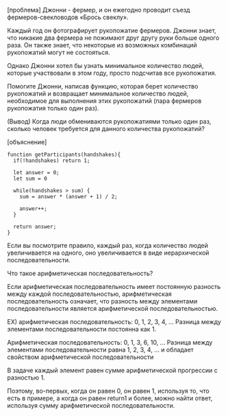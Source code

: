[проблема]
Джонни - фермер, и он ежегодно проводит съезд фермеров-свекловодов «Брось свеклу».

Каждый год он фотографирует рукопожатие фермеров. Джонни знает, что никакие два фермера не пожимают друг другу руки больше одного раза. Он также знает, что некоторые из возможных комбинаций рукопожатий могут не состояться.

Однако Джонни хотел бы узнать минимальное количество людей, которые участвовали в этом году, просто подсчитав все рукопожатия.

Помогите Джонни, написав функцию, которая берет количество рукопожатий и возвращает минимальное количество людей, необходимое для выполнения этих рукопожатий (пара фермеров рукопожатия только один раз).

(Вывод) Когда люди обмениваются рукопожатиями только один раз, сколько человек требуется для данного количества рукопожатий?

[объяснение]
```
function getParticipants(handshakes){
  if(!handshakes) return 1;

  let answer = 0;
  let sum = 0

  while(handshakes > sum) {
    sum = answer * (answer + 1) / 2;

    answer++;
  }

  return answer;
}
```
Если вы посмотрите правило, каждый раз, когда количество людей увеличивается на одного, оно увеличивается в виде иерархической последовательности.

Что такое арифметическая последовательность?

Если арифметическая последовательность имеет постоянную разность между каждой последовательностью, арифметическая последовательность означает, что разность между элементами последовательности является арифметической последовательностью.

EX)
арифметическая последовательность: 0, 1, 2, 3, 4, ...
Разница между элементами последовательности постоянна как 1.

Арифметическая последовательность: 0, 1, 3, 6, 10, ...
Разница между элементами последовательности равна 1, 2, 3, 4, ... и обладает свойством арифметической последовательности

В задаче каждый элемент равен сумме арифметической прогрессии с разностью 1.

Поэтому, во-первых, когда он равен 0, он равен 1, используя то, что есть в примере, а когда он равен return1 и более, можно найти ответ, используя сумму арифметической последовательности.